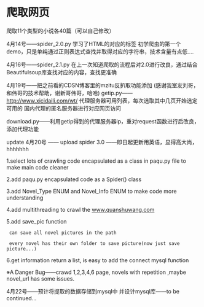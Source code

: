# 爬取网页
爬取11个类型的小说各40篇（可以自己修改）

4月14号——spider_2.0.py
学习了HTML的对应的标签
初学爬虫的第一个demo，只是单纯通过正则表达式查找并取得对应的字符串，技术含量有点低....

4月16号——spider_2.1.py
在上一次知道爬取的流程后对2.0进行改良，通过结合Beautifulsoup库查找对应的内容，查找更准确

4月19号——把之前看的CDSN博客里的mzitu反扒取功能添加
(感谢我室友刘哥，和伟哥的技术帮助，谢新哥伟哥，哈哈)
getip.py——http://www.xicidaili.com/wt/ 代理服务器可用列表，每次选取其中几页开始选定可用的
国内代理的匿名服务器进行对应网页访问

download.py——利用getip得到的代理服务器ip，重对request函数进行后改良，添加代理功能

update 4月20号 —— upload spider 3.0 ——即日起更新用英语，显得高大尚，hhhhhhh

1.select lots of crawling code encapsulated as a class in paqu.py file to make main code cleaner

2.add paqu.py encapsulated code as a Spider() class

3.add Novel_Type ENUM and Novel_Info ENUM to make code more understanding

4.add multithreading to crawl the www.quanshuwang.com

5.add save_pic function

     can save all novel pictures in the path
  
     every novel has their own folder to save picture(now just save picture...)
  
6.get information return a list, is easy to add the connect mysql function

※A Danger Bug——crawd 1,2,3,4,6 page, novels with repetition ,maybe novel_url has some issues.

4月22号——预计将提取的数据存储到mysql中 并设计mysql库——to be continued...
